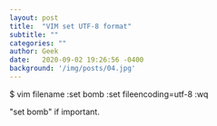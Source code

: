 ```yaml
---
layout: post
title:  "VIM set UTF-8 format"
subtitle: ""
categories: ""
author: Geek
date:   2020-09-02 19:26:56 -0400
background: '/img/posts/04.jpg'
---
```

$ vim filename
:set bomb
:set fileencoding=utf-8
:wq

"set bomb" if important.

